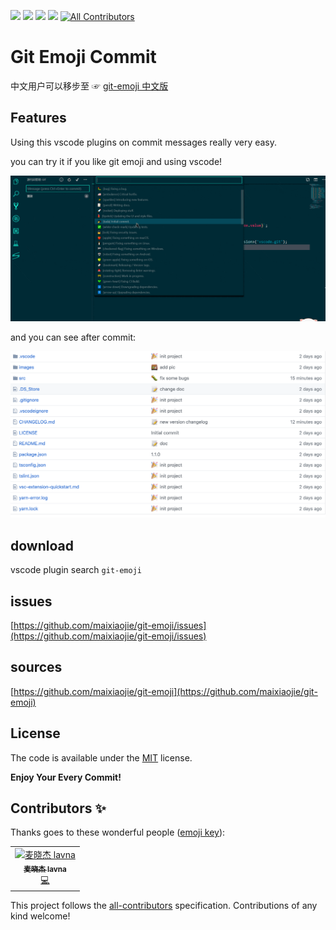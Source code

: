 [![](https://vsmarketplacebadge.apphb.com/version/maixiaojie.git-emoji.svg)](https://marketplace.visualstudio.com/items?itemName=maixiaojie.git-emoji)  [![](https://vsmarketplacebadge.apphb.com/installs/maixiaojie.git-emoji.svg)](https://marketplace.visualstudio.com/items?itemName=maixiaojie.git-emoji)  [![](https://vsmarketplacebadge.apphb.com/downloads/maixiaojie.git-emoji.svg)](https://marketplace.visualstudio.com/items?itemName=maixiaojie.git-emoji)  [![](https://vsmarketplacebadge.apphb.com/rating/maixiaojie.git-emoji.svg)](https://marketplace.visualstudio.com/items?itemName=maixiaojie.git-emoji)
[![All Contributors](https://img.shields.io/badge/all_contributors-2-orange.svg?style=flat-square)](#contributors)




# Git Emoji Commit

中文用户可以移步至 ☞ [git-emoji 中文版](https://github.com/maixiaojie/git-emoji-zh)

## Features

Using this vscode plugins on commit messages really very easy.

you can try it if you like git emoji and using vscode!


![](images/features_es.gif)

and you can see after commit:

![](images/feature_main_rs.png)

## download

vscode plugin search `git-emoji`

## issues

[https://github.com/maixiaojie/git-emoji/issues](https://github.com/maixiaojie/git-emoji/issues)

## sources

[https://github.com/maixiaojie/git-emoji](https://github.com/maixiaojie/git-emoji)

## License

The code is available under the [MIT](https://github.com/maixiaojie/git-emoji/blob/master/LICENSE) license.

**Enjoy Your Every Commit!**


## Contributors ✨

Thanks goes to these wonderful people ([emoji key](https://allcontributors.org/docs/en/emoji-key)):

<!-- ALL-CONTRIBUTORS-LIST:START - Do not remove or modify this section -->
<!-- prettier-ignore -->
<table>
  <tr>
    <td align="center"><a href="https://blog.mcust.cn/blogs/maixiaojie"><img src="https://avatars2.githubusercontent.com/u/11681287?v=4" width="100px;" alt="麦晓杰 lavna"/><br /><sub><b>麦晓杰 lavna</b></sub></a><br /><a href="https://github.com/maixiaojie/git-emoji/commits?author=maixiaojie" title="Code">💻</a></td>
  </tr>
</table>

<!-- ALL-CONTRIBUTORS-LIST:END -->

This project follows the [all-contributors](https://github.com/all-contributors/all-contributors) specification. Contributions of any kind welcome!
